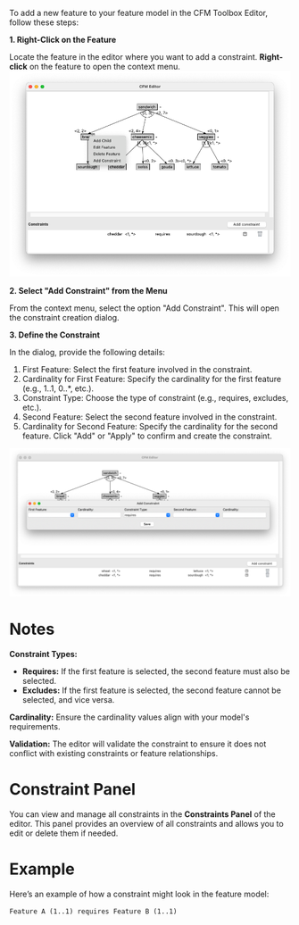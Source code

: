 To add a new feature to your feature model in the CFM Toolbox Editor, follow these steps:

**1. Right-Click on the Feature**

Locate the feature in the editor where you want to add a constraint.
**Right-click** on the feature to open the context menu.
![Context Menu](/images/context_menu.png)

**2. Select "Add Constraint" from the Menu**

From the context menu, select the option "Add Constraint". This will open the constraint creation dialog.

**3. Define the Constraint**

In the dialog, provide the following details:
1. First Feature: Select the first feature involved in the constraint.
2. Cardinality for First Feature: Specify the cardinality for the first feature (e.g., 1..1, 0..*, etc.).
3. Constraint Type: Choose the type of constraint (e.g., requires, excludes, etc.).
4. Second Feature: Select the second feature involved in the constraint.
5. Cardinality for Second Feature: Specify the cardinality for the second feature.
Click "Add" or "Apply" to confirm and create the     constraint.

![Add Feature](/images/add_constraint.png)

# Notes

**Constraint Types:**

- **Requires:** If the first feature is selected, the second feature must also be selected.
- **Excludes:** If the first feature is selected, the second feature cannot be selected, and vice versa.

**Cardinality:** Ensure the cardinality values align with your model's requirements.

**Validation:** The editor will validate the constraint to ensure it does not conflict with existing constraints or feature relationships.

# Constraint Panel

You can view and manage all constraints in the **Constraints Panel** of the editor. This panel provides an overview of all constraints and allows you to edit or delete them if needed.

# Example
Here’s an example of how a constraint might look in the feature model:

``` Shell
Feature A (1..1) requires Feature B (1..1)
```
